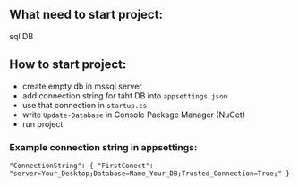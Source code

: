 ## What need to start project:
sql DB

## How to start project:
* create empty db in mssql server
* add connection string for taht DB into `appsettings.json`
* use that connection in `startup.cs`
* write `Update-Database` in Console Package Manager (NuGet)
* run project

### Example connection string in appsettings:
`"ConnectionString": {
    "FirstConect": "server=Your_Desktop;Database=Name_Your_DB;Trusted_Connection=True;"
}`

